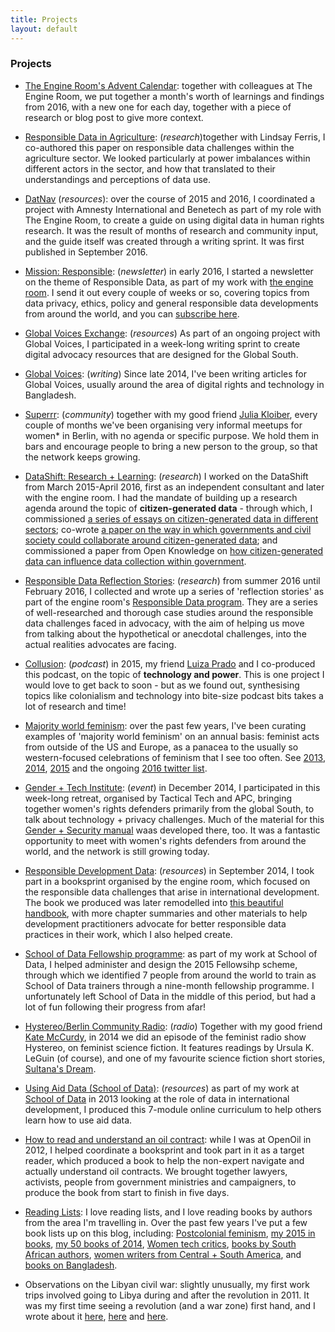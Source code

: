 ```yaml
---
title: Projects
layout: default
---
```


### Projects

* [The Engine Room's Advent Calendar](https://engn.it/advent): together with colleagues at The Engine Room, we put together a month's worth of learnings and findings from 2016, with a new one for each day, together with a piece of research or blog post to give more context.

* [Responsible Data in Agriculture](https://www.theengineroom.org/launching-new-responsible-data-in-agriculture-paper/): (*research*)together with Lindsay Ferris, I co-authored this paper on responsible data challenges within the agriculture sector. We looked particularly at power imbalances within different actors in the sector, and how that translated to their understandings and perceptions of data use.

* [DatNav](https://engn.it/datnav) (*resources*): over the course of 2015 and 2016, I coordinated a project with Amnesty International and Benetech as part of my role with The Engine Room, to create a guide on using digital data in human rights research. It was the result of months of research and community input, and the guide itself was created through a writing sprint. It was first published in September 2016.

* [Mission: Responsible](https://us2.campaign-archive1.com/?u=1747fd8a7bf587bd4a215d984&id=fcf2ebf053): (*newsletter*) in early 2016, I started a newsletter on the theme of Responsible Data, as part of my work with [the engine room](https://theengineroom.org). I send it out every couple of weeks or so, covering topics from data privacy, ethics, policy and general responsible data developments from around the world, and you can [subscribe here](https://theengineroom.us2.list-manage.com/subscribe?u=1747fd8a7bf587bd4a215d984&id=abf5695570).

* [Global Voices Exchange](https://rising.globalvoices.org/exchange): (*resources*) As part of an ongoing project with Global Voices, I participated in a week-long writing sprint to create digital advocacy resources that are designed for the Global South.

* [Global Voices](https://globalvoices.org/author/zararahman/): (*writing*) Since late 2014, I've been writing articles for Global Voices, usually around the area of digital rights and technology in Bangladesh.

* [Superrr](https://superrr.ninja): (*community*) together with my good friend [Julia Kloiber](http://juliakloiber.com/), every couple of months we've been organising very informal meetups for women* in Berlin, with no agenda or specific purpose. We hold them in bars and encourage people to bring a new person to the group, so that the network keeps growing.

* [DataShift: Research + Learning](https://civicus.org/thedatashift/learning-zone/): (*research*) I worked on the DataShift from March 2015-April 2016, first as an independent consultant and later with the engine room. I had the mandate of building up a research agenda around the topic of **citizen-generated data** - through which, I commissioned [a series of essays on citizen-generated data in different sectors](http://civicus.org/thedatashift/learning-zone/community-essays/); co-wrote [a paper on the way in which governments and civil society could collaborate around citizen-generated data](http://civicus.org/thedatashift/frontpage-article/citizen-generated-data-and-governments-towards-a-collaborative-model-2/); and commissioned a paper from Open Knowledge on [how citizen-generated data can influence data collection within government](http://civicus.org/thedatashift/news/new-report-changing-what-counts/).

* [Responsible Data Reflection Stories](https://responsibledata.io/reflection-stories/): (*research*) from summer 2016 until February 2016, I collected and wrote up a series of 'reflection stories' as part of the engine room's [Responsible Data program](http://responsibledata.io/). They are a series of well-researched and thorough case studies around the responsible data challenges faced in advocacy, with the aim of helping us move from talking about the hypothetical or anecdotal challenges, into the actual realities advocates are facing.

* [Collusion](https://soundcloud.com/collusion): (*podcast*) in 2015, my friend [Luiza Prado](https://twitter.com/luizaprado) and I co-produced this podcast, on the topic of **technology and power**. This is one project I would love to get back to soon - but as we found out, synthesising topics like colonialism and technology into bite-size podcast bits takes a lot of research and time!

* [Majority world feminism](https://twitter.com/zararah/timelines/683702116179963907): over the past few years, I've been curating examples of 'majority world feminism' on an annual basis: feminist acts from outside of the US and Europe, as a panacea to the usually so western-focused celebrations of feminism that I see too often. See [2013](http://zararah.net/blog/2013/12/22/2013s-feminist-wins-from-the-majority-world/), [2014](http://zararah.net/blog/2014/12/18/mwfem-in-a-listicle/), [2015](http://zararah.net/blog/2016/01/10/majority-world-feminism-2016/) and the ongoing [2016 twitter list](https://twitter.com/zararah/timelines/683702116179963907).

* [Gender + Tech Institute](https://tacticaltech.org/gender-tech-institute): (*event*) in December 2014, I participated in this week-long retreat, organised by Tactical Tech and APC, bringing together women's rights defenders primarily from the global South, to talk about technology + privacy challenges. Much of the material for this [Gender + Security manual](https://gendersec.tacticaltech.org/wiki/index.php/Complete_manual) waas developed there, too. It was a fantastic opportunity to meet with women's rights defenders from around the world, and the network is still growing today.

* [Responsible Development Data](https://responsibledata.io/ways-to-practise-responsible-development-data/): (*resources*) in September 2014, I took part in a booksprint organised by the engine room, which focused on the responsible data challenges that arise in international development. The book we produced was later remodelled into [this beautiful handbook](https://responsibledata.io/resources/handbook/), with more chapter summaries and other materials to help development practitioners advocate for better responsible data practices in their work, which I also helped create.

* [School of Data Fellowship programme](http://schoolofdata.org/fellowship-programme/class-of-2015/): as part of my work at School of Data, I helped administer and design the 2015 Fellowsihp scheme, through which we identified 7 people from around the world to train as School of Data trainers through a nine-month fellowship programme. I unfortunately left School of Data in the middle of this period, but had a lot of fun following their progress from afar!

* [Hystereo/Berlin Community Radio](https://www.mixcloud.com/BCR_Radio/hystereo-4-feminist-science-fiction/): (*radio*) Together with my good friend [Kate McCurdy](https://twitter.com/malackate), in 2014 we did an episode of the feminist radio show Hystereo, on feminist science fiction. It features readings by Ursula K. LeGuin (of course), and one of my favourite science fiction short stories, [Sultana's Dream](http://digital.library.upenn.edu/women/sultana/dream/dream.html).

* [Using Aid Data (School of Data)](http://schoolofdata.org/courses/#IntroAidData): (*resources*) as part of my work at [School of Data](http://schoolofdata.org/) in 2013 looking at the role of data in international development, I produced this 7-module online curriculum to help others learn how to use aid data.

* [How to read and understand an oil contract](http://openoil.net/understanding-oil-contracts/): while I was at OpenOil in 2012, I helped coordinate a booksprint and took part in it as a target reader, which produced a book to help the non-expert navigate and actually understand oil contracts. We brought together lawyers, activists, people from government ministries and campaigners, to produce the book from start to finish in five days.

* [Reading Lists](http://zararah.net/category/bookworm/): I love reading lists, and I love reading books by authors from the area I'm travelling in. Over the past few years I've put a few book lists up on this blog, including: [Postcolonial feminism](http://zararah.net/blog/2014/06/22/postcolonial-feminism-a-reading-list/), [my 2015 in books](http://zararah.net/blog/2016/01/02/my-year-in-books/), [my 50 books of 2014](http://zararah.net/blog/2014/12/26/50-books-2014/), [Women tech critics](http://zararah.net/blog/2016/03/13/women-tech-critics/), [books by South African authors](http://zararah.net/blog/2015/12/20/bookworm-south-africa-journey/), [women writers from Central + South America](http://zararah.net/blog/2014/11/14/latin-american-women-writers/), and [books on Bangladesh](http://zararah.net/blog/2013/08/14/bangladesh-my-reading-wishlist/).

* Observations on the Libyan civil war: slightly unusually, my first work trips involved going to Libya during and after the revolution in 2011. It was my first time seeing a revolution (and a war zone) first hand, and I wrote about it [here](http://openoil.net/2011/12/21/post-gaddafi-libya-what-has-changed/), [here](http://openoil.net/2012/03/15/youth-vs-experience-in-libya-we-fought-the-war-now-you-rule-the-country/) and [here](http://openoil.net/2012/03/21/who-cares-about-oil/).

